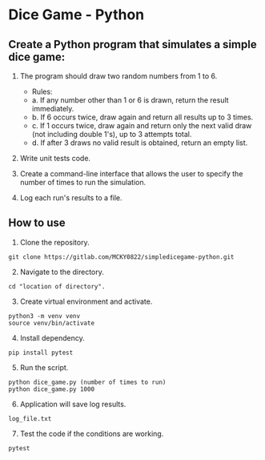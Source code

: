 # Dice Game - Python

## Create a Python program that simulates a simple dice game:

1. The program should draw two random numbers from 1 to 6.

   - Rules: 
   - a. If any number other than 1 or 6 is drawn, return the result immediately.
   - b. If 6 occurs twice, draw again and return all results up to 3 times. 
   - c. If 1 occurs twice, draw again and return only the next valid draw (not including double 1's), up to 3 attempts total. 
   - d. If after 3 draws no valid result is obtained, return an empty list.

 2. Write unit tests code.    

 3. Create a command-line interface that allows the user to specify the number of times to run the simulation.

 4. Log each run's results to a file.

 ## How to use

 1. Clone the repository.
 ```
 git clone https://gitlab.com/MCKY0822/simpledicegame-python.git
 ```

 2. Navigate to the directory.
```
cd "location of directory".
```

3. Create virtual environment and activate.
```
python3 -m venv venv
source venv/bin/activate
```

4. Install dependency.
```
pip install pytest
```

5. Run the script.
```
python dice_game.py (number of times to run)
python dice_game.py 1000
```

6. Application will save log results.
```
log_file.txt
```

7. Test the code if the conditions are working.
```
pytest
```
